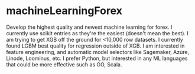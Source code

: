 # machineLearningForex
Develop the highest quality and newest machine learning for forex. I currently use scikit entries as they're the easiest (doesn't mean the best). I am trying to get XGB off the ground for <10,000 row datasets. I currently found LGBM best quality for regression outside of XGB. I am interested in feature engineering, and automatic model selectors like Sagemaker, Azure, Linode, Loominus, etc. I prefer Python, but interested in any ML languages that could be more effective such as GO, Scala.

